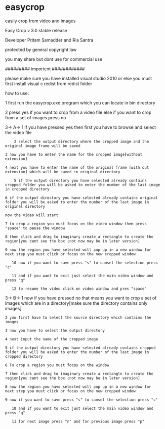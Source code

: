 # easycrop
easily crop from video and images

Easy Crop v 3.0 stable release

Developer Pritam Samadder and Ria Santra

protected by general copyright law

you may share but dont use for commercial use



#########  importent  ############

please make sure you have installed visual studio 2010
or else you must first install visual c redist from redist folder

how to use:

1 first run the easycrop.exe program which you can locate in bin directory

2 press yes if you want to crop from a video file else if you want to crop from a set of images press no

3-> A-> 1 if you have pressed yes then first you have to browse and select the video file
        
        2 select the output directory where the cropped image and the original image frame will be saved

	3 now you have to enter the name for the cropped image[without extension]

	4 next you have to enter the name of the original frame [with out extension] which will be saved in original directory

        5 if the output directory you have selected already contains cropped folder you will be asked to enter the number of the last image in cropped directory
	
	6 if the output directory you have selected already contains original  folder you will be asked to enter the number of the last image in original directory 

	now the video will start

	7 to crop a region you must focus on the video window then press "space" to pause the window

	8 then click and drag to imaginary create a rectangle to create the region[you cant see the box ;not now may be in later version]

	9 now the region you have selected will pop up in a new window for next step you must click or focus on the new cropped window

       10 now if you want to save press "s" to cansel the selection press "c"

       11 and if you want to exit just select the main video window and press "q"

       12 to resume the video click on video window and pres "space"


3-> B-> 1 now if you have pressed no that means you want to crop a set of images which are in a directory[make sure the directory contains only images]

	2 you first have to select the source directory which contains the images

	3 now you have to select the output directory

	4 next input the name of the cropped image

	5 if the output directory you have selected already contains cropped folder you will be asked to enter the number of the last image in cropped directory

	6 To crop a region you must focus on the window

	7 then click and drag to imaginary create a rectangle to create the region[you cant see the box ;not now may be in later version]

	8 now the region you have selected will pop up in a new window for next step you must click or focus on the new cropped window

	9 now if you want to save press "s" to cansel the selection press "c"

       10 and if you want to exit just select the main video window and press "q"

       11 for next image press "n" and for previous image press "p"



	
